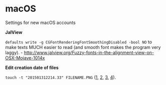 # macOS
Settings for new macOS accounts

**JalView**

`defaults write -g CGFontRenderingFontSmoothingDisabled -bool NO` to make texts MUCH easier to read (and smooth font makes the program very laggy). - http://www.jalview.org/Fuzzy-fonts-in-the-alignment-view-on-OSX-Mojave-1014x

**Edit creation date of files**

`touch -t "201501312214.33" FILENAME.PNG` ([1](https://smallbusiness.chron.com/change-file-date-mac-finder-46835.html), [2](https://hackernoon.com/how-to-change-a-file-s-last-modified-and-creation-dates-on-mac-os-x-494f8f76cdf4), [3](https://gmelikov.com/2016/12/19/change-a-files-last-modified-and-creation-dates-on-mac-os-x-and-linux/), [4](https://forums.macrumors.com/threads/touch-wont-change-file-creation-date-why.1969185/)).
